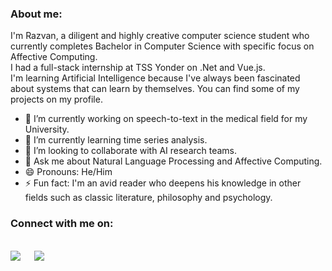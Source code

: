 
### About me:
I'm Razvan, a diligent and highly creative computer science student who currently completes Bachelor in Computer Science with specific focus on Affective Computing.<br/>
I had a full-stack internship at TSS Yonder on .Net and Vue.js.<br/>
I'm learning Artificial Intelligence because I've always been fascinated about systems that can learn by themselves. You can find some of my projects on my profile.

- 🔭 I’m currently working on speech-to-text in the medical field for my University.
- 🌱 I’m currently learning time series analysis.
- 👯 I’m looking to collaborate with AI research teams.
- 💬 Ask me about Natural Language Processing and Affective Computing.
- 😄 Pronouns: He/Him
- ⚡ Fun fact: I'm an avid reader who deepens his knowledge in other fields such as classic literature, philosophy and psychology.

### Connect with me on:
<br>
<a target="_blank" href="https://www.linkedin.com/in/r%C4%83zvan-ispas-b286b5209/"><img src="https://img.shields.io/badge/-LinkedIn-0077B5?style=for-the-badge&logo=Linkedin&logoColor=white"></img></a>
&emsp;
<a target="_blank" href="https://twitter.com/Razvanip"><img src="https://img.shields.io/badge/-Twitter-1DA1F2?style=for-the-badge&logo=Twitter&logoColor=white"></img></a>
&emsp;

